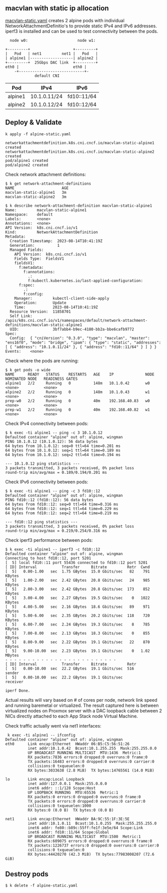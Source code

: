 ## macvlan with static ip allocation

[macvlan-static.yaml](macvlan-static.yaml) creates 2 alpine pods with individual NetworkAttachmentDefinitio's
to provide static IPv4 and IPv6 addresses. iperf3 is installed and can be used to test connectivity between
the pods.

```
  node w0:                      node w1:

+---------+                   +---------+
|   Pod   | net1         net1 |   Pod   |
| alpine1 |-------------------| alpine2 |
+---------+  25Gbps DAC link  +---------+
eth0 |                        eth0 |
    -+-----------------------------+-
             default CNI
```

|Pod      | IPv4         | IPv6        |
|---------|--------------|-------------|
| alpine1 | 10.1.0.11/24 | fd10::11/64 |
| alpine2 | 10.1.0.12/24 | fd10::12/64 |


## Deploy & Validate

```
k apply -f alpine-static.yaml

networkattachmentdefinition.k8s.cni.cncf.io/macvlan-static-alpine1 created
networkattachmentdefinition.k8s.cni.cncf.io/macvlan-static-alpine2 created
pod/alpine1 created
pod/alpine2 created
```

Check network attachment definitions:

```
$ k get network-attachment-definitions
NAME                     AGE
macvlan-static-alpine1   3m
macvlan-static-alpine2   3m
```

```
$ k describe network-attachment-definition macvlan-static-alpine1 
Name:         macvlan-static-alpine1
Namespace:    default
Labels:       <none>
Annotations:  <none>
API Version:  k8s.cni.cncf.io/v1
Kind:         NetworkAttachmentDefinition
Metadata:
  Creation Timestamp:  2023-08-14T10:41:19Z
  Generation:          1
  Managed Fields:
    API Version:  k8s.cni.cncf.io/v1
    Fields Type:  FieldsV1
    fieldsV1:
      f:metadata:
        f:annotations:
          .:
          f:kubectl.kubernetes.io/last-applied-configuration:
      f:spec:
        .:
        f:config:
    Manager:         kubectl-client-side-apply
    Operation:       Update
    Time:            2023-08-14T10:41:19Z
  Resource Version:  11858701
  Self Link:         /apis/k8s.cni.cncf.io/v1/namespaces/default/network-attachment-definitions/macvlan-static-alpine1
  UID:               3bf7abb4-b9ec-4180-bb2a-bbe6cafb9772
Spec:
  Config:  { "cniVersion": "0.3.0", "type": "macvlan", "master": "ens16f0", "mode": "bridge", "ipam": { "type": "static", "addresses": [ { "address": "10.1.0.11/24" }, { "address": "fd10::11/64" } ] } }
Events:    <none>
```

Check where the pods are running:

```
$ k get pods -o wide
NAME      READY   STATUS    RESTARTS   AGE    IP              NODE   NOMINATED NODE   READINESS GATES
alpine1   2/2     Running   0          148m   10.1.0.42       w0     <none>           <none>
alpine2   2/2     Running   0          148m   10.1.0.43       w1     <none>           <none>
prep-w0   2/2     Running   0          40m    192.168.40.83   w0     <none>           <none>
prep-w1   2/2     Running   0          40m    192.168.40.82   w1     <none>           <none>
```

Check IPv4 connectivity between pods:

```
$ k exec -ti alpine1 -- ping -c 3 10.1.0.12
Defaulted container "alpine" out of: alpine, wingman
PING 10.1.0.12 (10.1.0.12): 56 data bytes
64 bytes from 10.1.0.12: seq=0 ttl=64 time=0.201 ms
64 bytes from 10.1.0.12: seq=1 ttl=64 time=0.189 ms
64 bytes from 10.1.0.12: seq=2 ttl=64 time=0.194 ms

--- 10.1.0.12 ping statistics ---
3 packets transmitted, 3 packets received, 0% packet loss
round-trip min/avg/max = 0.189/0.194/0.201 ms
```

Check IPv6 connectivity between pods:

```
$ k exec -ti alpine1 -- ping -c 3 fd10::12
Defaulted container "alpine" out of: alpine, wingman
PING fd10::12 (fd10::12): 56 data bytes
64 bytes from fd10::12: seq=0 ttl=64 time=0.316 ms
64 bytes from fd10::12: seq=1 ttl=64 time=0.229 ms
64 bytes from fd10::12: seq=2 ttl=64 time=0.219 ms

--- fd10::12 ping statistics ---
3 packets transmitted, 3 packets received, 0% packet loss
round-trip min/avg/max = 0.219/0.254/0.316 ms
```

Check iperf3 performance between pods:

```
$ k exec -ti alpine1 -- iperf3 -c fd10::12
Defaulted container "alpine" out of: alpine, wingman
Connecting to host fd10::12, port 5201
[  5] local fd10::11 port 55436 connected to fd10::12 port 5201
[ ID] Interval           Transfer     Bitrate         Retr  Cwnd
[  5]   0.00-1.00   sec  1.75 GBytes  15.0 Gbits/sec   82    791 KBytes       
[  5]   1.00-2.00   sec  2.42 GBytes  20.8 Gbits/sec   24    985 KBytes       
[  5]   2.00-3.00   sec  2.42 GBytes  20.8 Gbits/sec  173    852 KBytes       
[  5]   3.00-4.00   sec  2.27 GBytes  19.5 Gbits/sec    0   1022 KBytes       
[  5]   4.00-5.00   sec  2.16 GBytes  18.6 Gbits/sec   89    971 KBytes       
[  5]   5.00-6.00   sec  2.35 GBytes  20.2 Gbits/sec  118    720 KBytes       
[  5]   6.00-7.00   sec  2.24 GBytes  19.3 Gbits/sec    8    785 KBytes       
[  5]   7.00-8.00   sec  2.13 GBytes  18.3 Gbits/sec    0    855 KBytes       
[  5]   8.00-9.00   sec  2.22 GBytes  19.1 Gbits/sec   22    870 KBytes       
[  5]   9.00-10.00  sec  2.23 GBytes  19.1 Gbits/sec    0   1.02 MBytes       
- - - - - - - - - - - - - - - - - - - - - - - - -
[ ID] Interval           Transfer     Bitrate         Retr
[  5]   0.00-10.00  sec  22.2 GBytes  19.1 Gbits/sec  516             sender
[  5]   0.00-10.00  sec  22.2 GBytes  19.1 Gbits/sec                  receiver

iperf Done.
```

Actual results will vary based on # of cores per node, network link speed and running baremetal or virtualized. The result
captured here is between virtualized nodes on Proxmox server with a DAC loopback cable between 2 NICs directly attached to
each App Stack node Virtual Machine.

Check traffic actually went via net1 interfaces:

```
 k exec -ti alpine1 -- ifconfig
Defaulted container "alpine" out of: alpine, wingman
eth0      Link encap:Ethernet  HWaddr 06:B5:C5:56:51:26  
          inet addr:10.1.0.42  Bcast:10.1.255.255  Mask:255.255.0.0
          UP BROADCAST RUNNING MULTICAST  MTU:1436  Metric:1
          RX packets:7836 errors:0 dropped:0 overruns:0 frame:0
          TX packets:16483 errors:0 dropped:0 overruns:0 carrier:0
          collisions:0 txqueuelen:0 
          RX bytes:3033638 (2.8 MiB)  TX bytes:14765561 (14.0 MiB)

lo        Link encap:Local Loopback  
          inet addr:127.0.0.1  Mask:255.0.0.0
          inet6 addr: ::1/128 Scope:Host
          UP LOOPBACK RUNNING  MTU:65536  Metric:1
          RX packets:0 errors:0 dropped:0 overruns:0 frame:0
          TX packets:0 errors:0 dropped:0 overruns:0 carrier:0
          collisions:0 txqueuelen:1000 
          RX bytes:0 (0.0 B)  TX bytes:0 (0.0 B)

net1      Link encap:Ethernet  HWaddr BA:9C:55:1F:3E:5E  
          inet addr:10.1.0.11  Bcast:10.1.0.255  Mask:255.255.255.0
          inet6 addr: fe80::b89c:55ff:fe1f:3e5e/64 Scope:Link
          inet6 addr: fd10::11/64 Scope:Global
          UP BROADCAST RUNNING MULTICAST  MTU:1500  Metric:1
          RX packets:609075 errors:0 dropped:0 overruns:0 frame:0
          TX packets:1226737 errors:0 dropped:0 overruns:0 carrier:0
          collisions:0 txqueuelen:0 
          RX bytes:44420270 (42.3 MiB)  TX bytes:77983008207 (72.6 GiB)
```

## Destroy pods

```
$ k delete -f alpine-static.yaml
```
